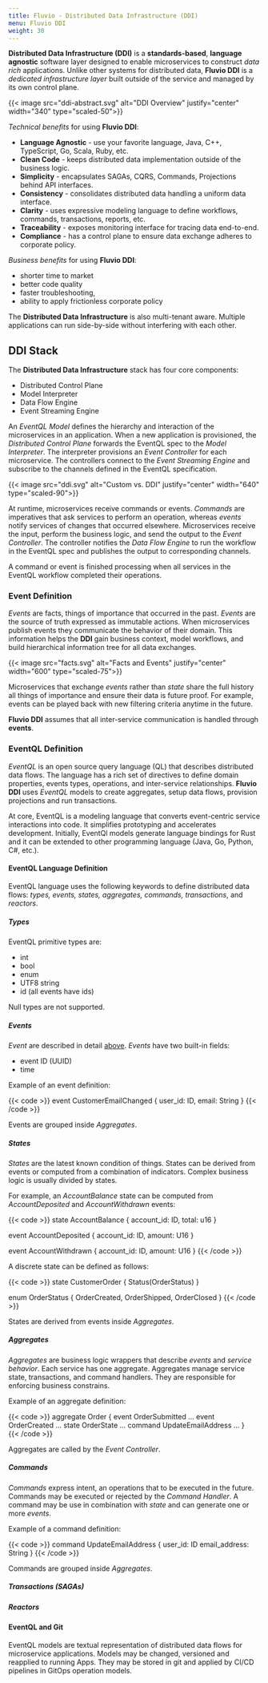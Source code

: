 ```yaml
---
title: Fluvio - Distributed Data Infrastructure (DDI)
menu: Fluvio DDI
weight: 30
---
```


**Distributed Data Infrastructure (DDI)** is a **standards-based**, **language agnostic** software layer designed to enable microservices to construct _data rich_ applications. Unlike other systems for distributed data, **Fluvio DDI** is a _dedicated infrastructure layer_ built outside of the service and managed by its own control plane.

{{< image src="ddi-abstract.svg" alt="DDI Overview" justify="center" width="340" type="scaled-50">}}

_Technical benefits_ for using **Fluvio DDI**:

* **Language Agnostic** - use your favorite language, Java, C++, TypeScript, Go, Scala, Ruby, etc.
* **Clean Code** - keeps distributed data implementation outside of the business logic.
* **Simplicity** - encapsulates SAGAs, CQRS, Commands, Projections behind API interfaces.
* **Consistency** - consolidates distributed data handling a uniform data interface.
* **Clarity** - uses expressive modeling language to define workflows, commands, transactions, reports, etc.
* **Traceability** - exposes monitoring interface for tracing data end-to-end.
* **Compliance** - has a control plane to ensure data exchange adheres to corporate policy.

_Business benefits_ for using **Fluvio DDI**:
 
* shorter time to market
* better code quality
* faster troubleshooting,
* ability to apply frictionless corporate policy

The **Distributed Data Infrastructure** is also multi-tenant aware. Multiple applications can run side-by-side without interfering with each other.

## DDI Stack

The **Distributed Data Infrastructure** stack has four core components:

* Distributed Control Plane
* Model Interpreter
* Data Flow Engine
* Event Streaming Engine

An _EventQL Model_ defines the hierarchy and interaction of the microservices in an application. When a new application is provisioned, the _Distributed Control Plane_ forwards the EventQL spec to the _Model Interpreter_. The interpreter provisions an _Event Controller_ for each microservice. The controllers connect to the _Event Streaming Engine_ and subscribe to the channels defined in the EventQL specification.

{{< image src="ddi.svg" alt="Custom vs. DDI" justify="center" width="640" type="scaled-90">}}

At runtime, microservices receive commands or events. _Commands_ are imperatives that ask services to perform an operation, whereas _events_ notify services of changes that occurred elsewhere. Microservices receive the input, perform the business logic, and send the output to the _Event Controller_. The controller notifies the _Data Flow Engine_ to run the workflow in the EventQL spec and publishes the output to corresponding channels. 

A command or event is finished processing when all services in the EventQL workflow completed their operations.

### Event Definition

_Events_ are facts, things of importance that occurred in the past. _Events_ are the source of truth expressed as immutable actions. When microservices publish events they communicate the behavior of their domain. This information helps the **DDI** gain business context, model workflows, and build hierarchical information tree for all data exchanges.

{{< image src="facts.svg" alt="Facts and Events" justify="center" width="600" type="scaled-75">}}

Microservices that exchange _events_ rather than _state_ share the full history all things of importance and ensure their data is future proof. For example, events can be played back with new filtering criteria anytime in the future.

**Fluvio DDI** assumes that all inter-service communication is handled through **events**. 


### EventQL Definition

_EventQL_ is an open source query language (QL) that describes distributed data flows. The language has a rich set of directives to define domain properties, events types, operations, and inter-service relationships. **Fluvio DDI** uses _EventQL_ models to create aggregates, setup data flows, provision projections and run transactions.

At core, EventQL is a modeling language that converts event-centric service interactions into code. It simplifies prototyping and accelerates development. Initially, EventQl models generate language bindings for Rust and it can be extended to other programming language (Java, Go, Python, C#, etc.).

#### EventQL Language Definition

EventQL language uses the following keywords to define distributed data flows: _types, events, states, aggregates, commands, transactions_, and _reactors_.


##### Types

EventQL primitive types are:

* int
* bool
* enum
* UTF8 string
* id (all events have ids)

Null types are not supported. 


##### Events

_Event_ are described in detail [above](http://localhost:1313/docs/concepts/ddi/#event-definition). _Events_ have two built-in fields:

* event ID (UUID)
* time

Example of an event definition:

{{< code >}}
event CustomerEmailChanged {
   user_id: ID,
   email: String
}
{{< /code >}}

Events are grouped inside _Aggregates_.

##### States

_States_ are the latest known condition of things. States can be derived from events or computed from a combination of indicators. Complex business logic is usually divided by states.

For example, an _AccountBalance_ state can be computed from _AccountDeposited_ and _AccountWithdrawn_ events:

{{< code >}}
state AccountBalance {
    account_id: ID,
    total: u16
}

event AccountDeposited {
    account_id: ID,
    amount: U16
 }
 
event AccountWithdrawn {
    account_id: ID,
    amount: U16
 }
{{< /code >}}

A discrete state can be defined as follows:

{{< code >}}
state CustomerOrder {
    Status(OrderStatus)
}

enum OrderStatus {
   OrderCreated,
   OrderShipped,
   OrderClosed
}
{{< /code >}}

States are derived from events inside _Aggregates_.


##### Aggregates

_Aggregates_ are business logic wrappers that describe _events_ and _service behavior_. Each service has one aggregate. Aggregates manage service state, transactions, and command handlers. They are responsible for enforcing business constrains.

Example of an aggregate definition:

{{< code >}}
aggregate Order {
    event OrderSubmitted ...
    event OrderCreated ...
    state OrderState ...
    command UpdateEmailAddress ...
}   
{{< /code >}}

Aggregates are called by the _Event Controller_.


##### Commands

_Commands_ express intent, an operations that to be executed in the future. Commands may be executed or rejected by the _Command Handler_. A command may be use in combination with _state_ and can generate one or more _events_.

Example of a command definition:

{{< code >}}
command UpdateEmailAddress {
    user_id: ID
    email_address: String
}
{{< /code >}}

Commands are grouped inside _Aggregates_.


##### Transactions (SAGAs)

##### Reactors




#### EventQL and Git
EventQL models are textual representation of distributed data flows for microservice applications. Models may be changed, versioned and reapplied to running Apps. They may be stored in git and applied by CI/CD pipelines in GitOps operation models.

